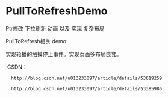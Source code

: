 # PullToRefreshDemo
Ptr修改  下拉刷新 动画  以及    实现  复杂布局

PullToRefresh相关  demo:


  实现轮播的触摸停止事件。实现页面多布局嵌套。

  CSDN：
  
      http://blog.csdn.net/u013233097/article/details/53619259
      
      http://blog.csdn.net/u013233097/article/details/53385986
      
      

